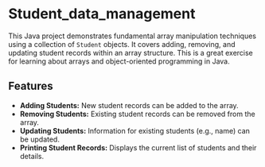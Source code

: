 # Student_data_management
This Java project demonstrates fundamental array manipulation techniques using a collection of `Student` objects.  It covers adding, removing, and updating student records within an array structure. This is a great exercise for learning about arrays and object-oriented programming in Java.

## Features

* **Adding Students:**  New student records can be added to the array.
* **Removing Students:** Existing student records can be removed from the array.
* **Updating Students:**  Information for existing students (e.g., name) can be updated.
* **Printing Student Records:** Displays the current list of students and their details.
